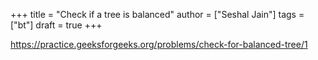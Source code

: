 +++
title = "Check if a tree is balanced"
author = ["Seshal Jain"]
tags = ["bt"]
draft = true
+++

<https://practice.geeksforgeeks.org/problems/check-for-balanced-tree/1>
